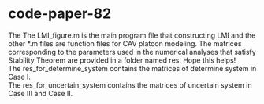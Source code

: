 # code-paper-82
The The LMI_figure.m is the main program file that constructing LMI and the other *.m files are function files for CAV platoon modeling. The matrices corresponding to the parameters used in the numerical analyses that satisfy Stability Theorem are provided in a folder named res. Hope this helps!  
The res_for_determine_system contains the matrices of determine system in Case Ⅰ.  
The res_for_uncertain_system contains the matrices of uncertain system in Case Ⅲ and Case Ⅱ.  

